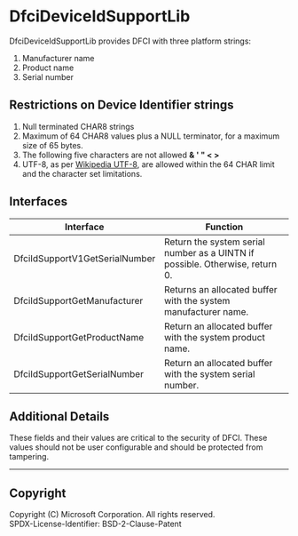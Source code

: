 # DfciDeviceIdSupportLib

DfciDeviceIdSupportLib provides DFCI with three platform strings:

1. Manufacturer name
2. Product name
3. Serial number

## Restrictions on Device Identifier strings

1. Null terminated CHAR8 strings
2. Maximum of 64 CHAR8 values plus a NULL terminator, for a maximum size of 65 bytes.
3. The following five characters are not allowed **& ' " < >**
4. UTF-8, as per [Wikipedia UTF-8](https://en.wikipedia.org/wiki/UTF-8), are allowed within the
   64 CHAR limit and the character set limitations.

## Interfaces

| Interface                      | Function |
| ---                            | --- |
| DfciIdSupportV1GetSerialNumber | Return the system serial number as a UINTN if possible. Otherwise, return 0. |
| DfciIdSupportGetManufacturer   | Returns an allocated buffer with the system manufacturer name. |
| DfciIdSupportGetProductName    | Return an allocated buffer with the system product name. |
| DfciIdSupportGetSerialNumber   | Return an allocated buffer with the system serial number. |

## Additional Details

These fields and their values are critical to the security of DFCI.
These values should not be user configurable and should be protected from tampering.

---

## Copyright

Copyright (C) Microsoft Corporation. All rights reserved.  
SPDX-License-Identifier: BSD-2-Clause-Patent
